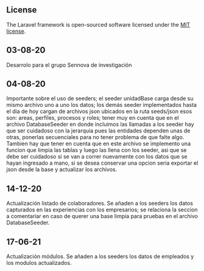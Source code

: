 ## License

The Laravel framework is open-sourced software licensed under the [MIT license](https://opensource.org/licenses/MIT).

## 03-08-20

Desarrolo para el grupo Sennova de investigación

## 04-08-20

Importante sobre el uso de seeders; el seeder unidadBase carga desde su mismo archivo uno a uno los datos; los demás seeder implementados hasta el dia de hoy cargan de archivos json ubicados en la ruta seeds/json esos son: areas, perfiles, procesos y roles; tener muy en cuenta que en el archivo DatabaseSeeder en donde incluimos las llamadas a los seeder hay que ser cuidadoso con la jerarquia pues las entidades dependen unas de otras, ponerlas secuenciales para no tener problema de que falte algo. Tambien hay que tener en cuenta que en este archivo se implemento una funcion que limpia las tablas y luego las llena con los seeder, asi que se debe ser cuidadoso si se van a correr nuevamente con los datos que se hayan ingresado a mano, si se desea conservar una opcion seria exportar el json desde la base y actualizar los archivos.

## 14-12-20

Actualización listado de colaboradores.
Se añaden a los seeders los datos capturados en las experiencias con los empresarios; se relaciona la seccion a comentariar en caso de querer una base limpia para pruebas en el archivo DatabaseSeeder.

## 17-06-21

Actualización módulos.
Se añaden a los seeders los datos de empleados y los modulos actualizados.
